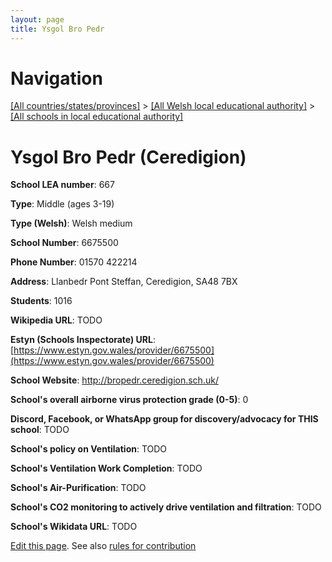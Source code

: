 ```yaml
---
layout: page
title: Ysgol Bro Pedr
---
```

# Navigation

[[All countries/states/provinces]](../../..) > [[All Welsh local educational authority]](../..) > [[All schools in local educational authority]](..)

# Ysgol Bro Pedr (Ceredigion)

**School LEA number**: 667

**Type**: Middle (ages 3-19)

**Type (Welsh)**: Welsh medium

**School Number**: 6675500

**Phone Number**: 01570 422214

**Address**: Llanbedr Pont Steffan, Ceredigion, SA48 7BX

**Students**: 1016

**Wikipedia URL**: TODO

**Estyn (Schools Inspectorate) URL**: [https://www.estyn.gov.wales/provider/6675500](https://www.estyn.gov.wales/provider/6675500)

**School Website**: http://bropedr.ceredigion.sch.uk/

**School's overall airborne virus protection grade (0-5)**: 0

**Discord, Facebook, or WhatsApp group for discovery/advocacy for THIS school**: TODO

**School's policy on Ventilation**: TODO

**School's Ventilation Work Completion**: TODO

**School's Air-Purification**: TODO

**School's CO2 monitoring to actively drive ventilation and filtration**: TODO

**School's Wikidata URL**: TODO




[Edit this page](https://github.com/VentilationProject/Wales/edit/prif/./Ceredigion/Ysgol_Bro_Pedr.md). See also [rules for contribution](../../../contribution-rules/)